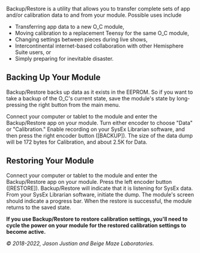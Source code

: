 Backup/Restore is a utility that allows you to transfer complete sets of app and/or calibration data to and from your module. Possible uses include

- Transferring app data to a new O_C module,
- Moving calibration to a replacement Teensy for the same O_C module,
- Changing settings between pieces during live shows,
- Intercontinental internet-based collaboration with other Hemisphere Suite users, or
- Simply preparing for inevitable disaster.

## Backing Up Your Module

Backup/Restore backs up data as it exists in the EEPROM. So if you want to take a backup of the O_C's current state, save the module's state by long-pressing the right button from the main menu.

Connect your computer or tablet to the module and enter the Backup/Restore app on your module. Turn either encoder to choose "Data" or "Calibration." Enable recording on your SysEx Librarian software, and then press the right encoder button ([BACKUP]). The size of the data dump will be 172 bytes for Calibration, and about 2.5K for Data.

## Restoring Your Module
Connect your computer or tablet to the module and enter the Backup/Restore app on your module. Press the left encoder button ([RESTORE]). Backup/Restore will indicate that it is listening for SysEx data. From your SysEx Librarian software, initiate the dump. The module's screen should indicate a progress bar. When the restore is successful, the module returns to the saved state.

**If you use Backup/Restore to restore calibration settings, you'll need to cycle the power on your module for the restored calibration settings to become active.**

*© 2018-2022, Jason Justian and Beige Maze Laboratories.*